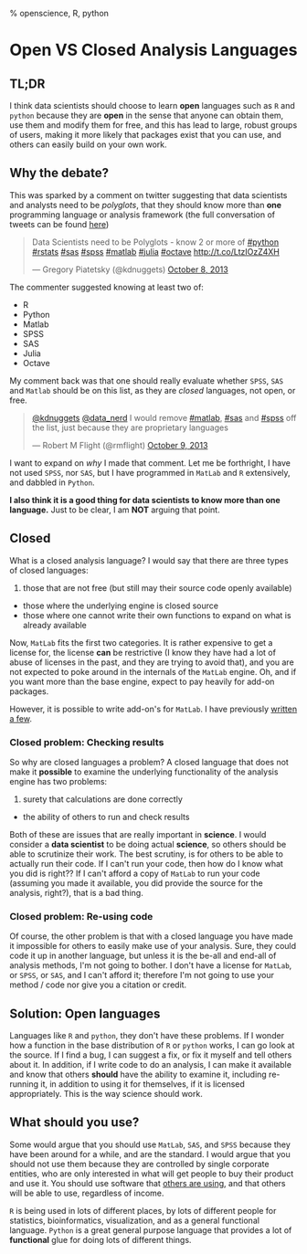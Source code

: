 % openscience, R, python

# Open VS Closed Analysis Languages

##  TL;DR

I think data scientists should choose to learn **open** languages such as `R` and `python` because they are **open** in the sense that anyone can obtain them, use them and modify them for free, and this has lead to large, robust groups of users, making it more likely that packages exist that you can use, and others can easily build on your own work.

## Why the debate?

This was sparked by a comment on twitter suggesting that data scientists and analysts need to be *polyglots*, that they should know more than **one** programming language or analysis framework (the full conversation of tweets can be found [here](https://twitter.com/rmflight/status/387910932250517504))

<blockquote class="twitter-tweet"><p>Data Scientists need to be Polyglots - know 2 or more of <a href="https://twitter.com/search?q=%23python&amp;src=hash">#python</a> <a href="https://twitter.com/search?q=%23rstats&amp;src=hash">#rstats</a> <a href="https://twitter.com/search?q=%23sas&amp;src=hash">#sas</a> <a href="https://twitter.com/search?q=%23spss&amp;src=hash">#spss</a> <a href="https://twitter.com/search?q=%23matlab&amp;src=hash">#matlab</a> <a href="https://twitter.com/search?q=%23julia&amp;src=hash">#julia</a> <a href="https://twitter.com/search?q=%23octave&amp;src=hash">#octave</a> <a href="http://t.co/LtzIOzZ4XH">http://t.co/LtzIOzZ4XH</a></p>&mdash; Gregory Piatetsky (@kdnuggets) <a href="https://twitter.com/kdnuggets/statuses/387706109509005312">October 8, 2013</a></blockquote>
<script async src="//platform.twitter.com/widgets.js" charset="utf-8"></script>

The commenter suggested knowing at least two of:

* R
* Python
* Matlab
* SPSS
* SAS
* Julia
* Octave

My comment back was that one should really evaluate whether `SPSS`, `SAS` and `Matlab` should be on this list, as they are *closed* languages, not open, or free.

<blockquote class="twitter-tweet"><p><a href="https://twitter.com/kdnuggets">@kdnuggets</a> <a href="https://twitter.com/data_nerd">@data_nerd</a> I would remove <a href="https://twitter.com/search?q=%23matlab&amp;src=hash">#matlab</a>, <a href="https://twitter.com/search?q=%23sas&amp;src=hash">#sas</a> and <a href="https://twitter.com/search?q=%23spss&amp;src=hash">#spss</a> off the list, just because they are proprietary languages</p>&mdash; Robert M Flight (@rmflight) <a href="https://twitter.com/rmflight/statuses/387906638713081856">October 9, 2013</a></blockquote>
<script async src="//platform.twitter.com/widgets.js" charset="utf-8"></script>

I want to expand on *why* I made that comment. Let me be forthright, I have not used `SPSS`, nor `SAS`, but I have programmed in `MatLab` and `R` extensively, and dabbled in `Python`. 

**I also think it is a good thing for data scientists to know more than one language.** Just to be clear, I am **NOT** arguing that point.

## Closed

What is a closed analysis language? I would say that there are three types of closed languages:

1. those that are not free (but still may their source code openly available)
* those where the underlying engine is closed source
* those where one cannot write their own functions to expand on what is already available

Now, `MatLab` fits the first two categories. It is rather expensive to get a license for, the license **can** be restrictive (I know they have had a lot of abuse of licenses in the past, and they are trying to avoid that), and you are not expected to poke around in the internals of the `MatLab` engine. Oh, and if you want more than the base engine, expect to pay heavily for add-on packages.

However, it is possible to write add-on's for `MatLab`. I have previously [written a few](http://www.mathworks.com/matlabcentral/fileexchange/authors/19294).

### Closed problem: Checking results

So why are closed languages a problem? A closed language that does not make it **possible** to examine the underlying functionality of the analysis engine has two problems:

1. surety that calculations are done correctly
* the ability of others to run and check results

Both of these are issues that are really important in **science**. I would consider a **data scientist** to be doing actual **science**, so others should be able to scrutinize their work. The best scrutiny, is for others to be able to actually run their code. If I can't run your code, then how do I know what you did is right?? If I can't afford a copy of `MatLab` to run your code (assuming you made it available, you did provide the source for the analysis, right?), that is a bad thing.

### Closed problem: Re-using code

Of course, the other problem is that with a closed language you have made it impossible for others to easily make use of your analysis. Sure, they could code it up in another language, but unless it is the be-all and end-all of analysis methods, I'm not going to bother. I don't have a license for `MatLab`, or `SPSS`, or `SAS`, and I can't afford it; therefore I'm not going to use your method / code nor give you a citation or credit.

## Solution: Open languages

Languages like `R` and `python`, they don't have these problems. If I wonder how a function in the base distribution of `R` or `python` works, I can go look at the source. If I find a bug, I can suggest a fix, or fix it myself and tell others about it. In addition, if I write code to do an analysis, I can make it available and know that others **should** have the ability to examine it, including re-running it, in addition to using it for themselves, if it is licensed appropriately. This is the way science should work.

## What should you use?

Some would argue that you should use `MatLab`, `SAS`, and `SPSS` because they have been around for a while, and are the standard. I would argue that you should not use them because they are controlled by single corporate entities, who are only interested in what will get people to buy their product and use it. You should use software that [others are using](http://r4stats.com/articles/popularity/), and that others will be able to use, regardless of income.

`R` is being used in lots of different places, by lots of different people for statistics, bioinformatics, visualization, and as a general functional language. `Python` is a great general purpose language that provides a lot of **functional** glue for doing lots of different things. 
